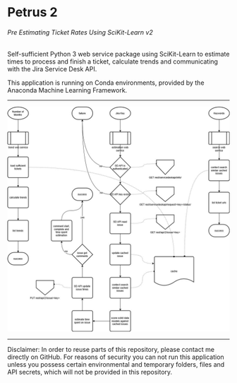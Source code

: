 # Petrus 2
###### Pre Estimating Ticket Rates Using SciKit-Learn v2

Self-sufficient Python 3 web service package using SciKit-Learn to estimate times to process and finish a ticket, calculate trends and communicating with the Jira Service Desk API.

This application is running on Conda environments, provided by the Anaconda Machine Learning Framework.

___

![Petrus 2 Flow Chart](src/petrus_v2.jpg "Petrus 2 Flow Chart")

___

Disclaimer: In order to reuse parts of this repository, please contact me directly on GitHub. For reasons of security you can not run this application unless you possess certain environmental and temporary folders, files and API secrets, which will not be provided in this repository.